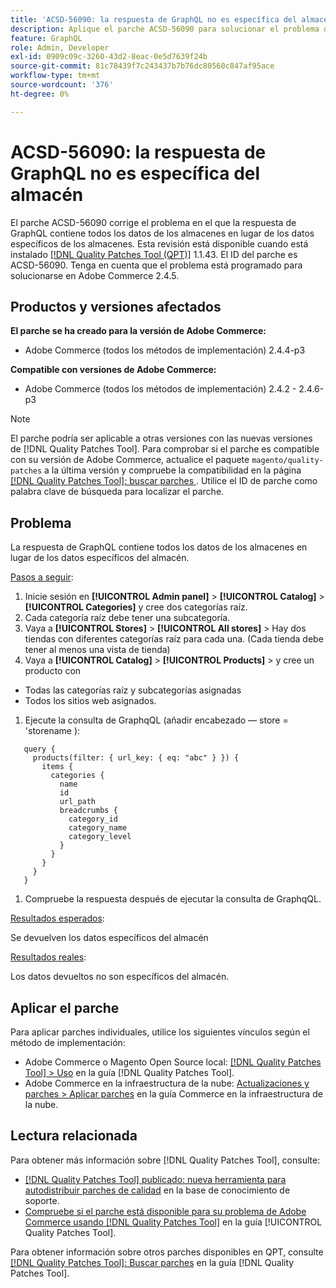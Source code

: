 ```yaml
---
title: 'ACSD-56090: la respuesta de GraphQL no es específica del almacén'
description: Aplique el parche ACSD-56090 para solucionar el problema de Adobe Commerce, donde la respuesta de GraphQL contiene todos los almacenes de datos en lugar de los específicos del almacén de datos.
feature: GraphQL
role: Admin, Developer
exl-id: 0909c09c-3260-43d2-8eac-0e5d7639f24b
source-git-commit: 81c78439f7c243437b7b76dc80560c847af95ace
workflow-type: tm+mt
source-wordcount: '376'
ht-degree: 0%

---
```


# ACSD-56090: la respuesta de GraphQL no es específica del almacén

El parche ACSD-56090 corrige el problema en el que la respuesta de GraphQL contiene todos los datos de los almacenes en lugar de los datos específicos de los almacenes. Esta revisión está disponible cuando está instalado [[!DNL Quality Patches Tool (QPT)]](https://experienceleague.adobe.com/en/docs/commerce-knowledge-base/kb/announcements/commerce-announcements/magento-quality-patches-released-new-tool-to-self-serve-quality-patches) 1.1.43. El ID del parche es ACSD-56090. Tenga en cuenta que el problema está programado para solucionarse en Adobe Commerce 2.4.5.

## Productos y versiones afectados

**El parche se ha creado para la versión de Adobe Commerce:**

* Adobe Commerce (todos los métodos de implementación) 2.4.4-p3

**Compatible con versiones de Adobe Commerce:**

* Adobe Commerce (todos los métodos de implementación) 2.4.2 - 2.4.6-p3

>[!NOTE]
>
>El parche podría ser aplicable a otras versiones con las nuevas versiones de [!DNL Quality Patches Tool]. Para comprobar si el parche es compatible con su versión de Adobe Commerce, actualice el paquete `magento/quality-patches` a la última versión y compruebe la compatibilidad en la página [[!DNL Quality Patches Tool]: buscar parches ](https://experienceleague.adobe.com/tools/commerce-quality-patches/index.html). Utilice el ID de parche como palabra clave de búsqueda para localizar el parche.

## Problema

La respuesta de GraphQL contiene todos los datos de los almacenes en lugar de los datos específicos del almacén.

<u>Pasos a seguir</u>:

1. Inicie sesión en **[!UICONTROL Admin panel]** > **[!UICONTROL Catalog]** > **[!UICONTROL Categories]** y cree dos categorías raíz.
1. Cada categoría raíz debe tener una subcategoría.
1. Vaya a **[!UICONTROL Stores]** > **[!UICONTROL All stores]** > Hay dos tiendas con diferentes categorías raíz para cada una. (Cada tienda debe tener al menos una vista de tienda)
1. Vaya a **[!UICONTROL Catalog]** > **[!UICONTROL Products]** > y cree un producto con

* Todas las categorías raíz y subcategorías asignadas
* Todos los sitios web asignados.

1. Ejecute la consulta de GraphqQL (añadir encabezado — store = &#39;storename ):

```
   query {
     products(filter: { url_key: { eq: "abc" } }) {
       items {
         categories {
           name
           id
           url_path
           breadcrumbs {
             category_id
             category_name
             category_level
           }
         }
       }
     }
   }
```

1. Compruebe la respuesta después de ejecutar la consulta de GraphqQL.

<u>Resultados esperados</u>:

Se devuelven los datos específicos del almacén

<u>Resultados reales</u>:

Los datos devueltos no son específicos del almacén.

## Aplicar el parche

Para aplicar parches individuales, utilice los siguientes vínculos según el método de implementación:

* Adobe Commerce o Magento Open Source local: [[!DNL Quality Patches Tool] > Uso](/help/tools/quality-patches-tool/usage.md) en la guía [!DNL Quality Patches Tool].
* Adobe Commerce en la infraestructura de la nube: [Actualizaciones y parches > Aplicar parches](https://experienceleague.adobe.com/docs/commerce-cloud-service/user-guide/develop/upgrade/apply-patches.html) en la guía Commerce en la infraestructura de la nube.

## Lectura relacionada

Para obtener más información sobre [!DNL Quality Patches Tool], consulte:

* [[!DNL Quality Patches Tool] publicado: nueva herramienta para autodistribuir parches de calidad](https://experienceleague.adobe.com/en/docs/commerce-knowledge-base/kb/announcements/commerce-announcements/magento-quality-patches-released-new-tool-to-self-serve-quality-patches) en la base de conocimiento de soporte.
* [Compruebe si el parche está disponible para su problema de Adobe Commerce usando [!DNL Quality Patches Tool]](/help/tools/quality-patches-tool/patches-available-in-qpt/check-patch-for-magento-issue-with-magento-quality-patches.md) en la guía [!UICONTROL Quality Patches Tool].


Para obtener información sobre otros parches disponibles en QPT, consulte [[!DNL Quality Patches Tool]: Buscar parches](https://experienceleague.adobe.com/tools/commerce-quality-patches/index.html) en la guía [!DNL Quality Patches Tool].
